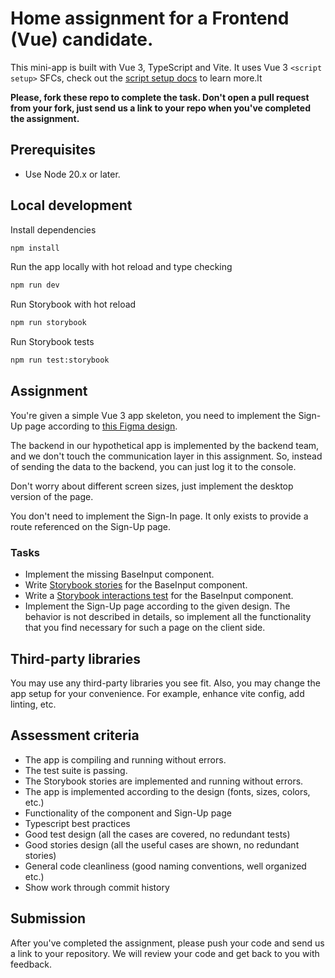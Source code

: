 # Home assignment for a Frontend (Vue) candidate.

This mini-app is built with Vue 3, TypeScript and Vite. It uses Vue 3 `<script setup>` SFCs, check out the [script setup docs](https://v3.vuejs.org/api/sfc-script-setup.html#sfc-script-setup) to learn more.lt

**Please, fork these repo to complete the task. Don't open a pull request from your fork, just send us a link to your repo when you've completed the assignment.**

## Prerequisites

- Use Node 20.x or later.

## Local development

Install dependencies

```bash
npm install
```

Run the app locally with hot reload and type checking

```bash
npm run dev
```

Run Storybook with hot reload

```bash
npm run storybook
```

Run Storybook tests

```bash
npm run test:storybook
````

## Assignment

You're given a simple Vue 3 app skeleton, you need to implement the Sign-Up page according to [this Figma design](<https://www.figma.com/file/g79md7DSOve3ahnA7SmiTf/Sign-Up-Form-(Community)?type=design&node-id=3%3A2&mode=dev&t=mSlJXMEFPuXDEGBB-1>).

The backend in our hypothetical app is implemented by the backend team, and we don't touch the communication layer in this assignment.
So, instead of sending the data to the backend, you can just log it to the console.

Don't worry about different screen sizes, just implement the desktop version of the page.

You don't need to implement the Sign-In page. It only exists to provide a route referenced on the Sign-Up page.

### Tasks

- Implement the missing BaseInput component.
- Write [Storybook stories](https://storybook.js.org/docs/get-started/vue3-vite) for the BaseInput component.
- Write a [Storybook interactions test](https://storybook.js.org/docs/essentials/interactions) for the BaseInput component.
- Implement the Sign-Up page according to the given design. The behavior is not described in details, so implement all the functionality that you find necessary for such a page on the client side.

## Third-party libraries

You may use any third-party libraries you see fit.
Also, you may change the app setup for your convenience. For example, enhance vite config, add linting, etc.

## Assessment criteria

- The app is compiling and running without errors.
- The test suite is passing.
- The Storybook stories are implemented and running without errors.
- The app is implemented according to the design (fonts, sizes, colors, etc.)
- Functionality of the component and Sign-Up page
- Typescript best practices
- Good test design (all the cases are covered, no redundant tests)
- Good stories design (all the useful cases are shown, no redundant stories)
- General code cleanliness (good naming conventions, well organized etc.)
- Show work through commit history

## Submission

After you've completed the assignment, please push your code and send us a link to your repository.
We will review your code and get back to you with feedback.
